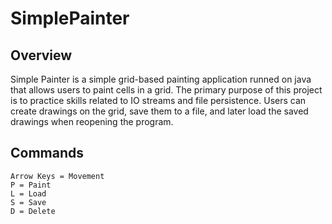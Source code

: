# SimplePainter


## Overview

Simple Painter is a simple grid-based painting application runned on java that allows users to paint cells in a grid. The primary purpose of this project is to practice skills related to IO streams and file persistence. Users can create drawings on the grid, save them to a file, and later load the saved drawings when reopening the program.


## Commands

    Arrow Keys = Movement
    P = Paint
    L = Load
    S = Save
    D = Delete

